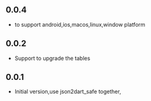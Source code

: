 ## 0.0.4

- to support android,ios,macos,linux,window platform

## 0.0.2

- Support to upgrade the tables

## 0.0.1

- Initial version,use json2dart_safe together,